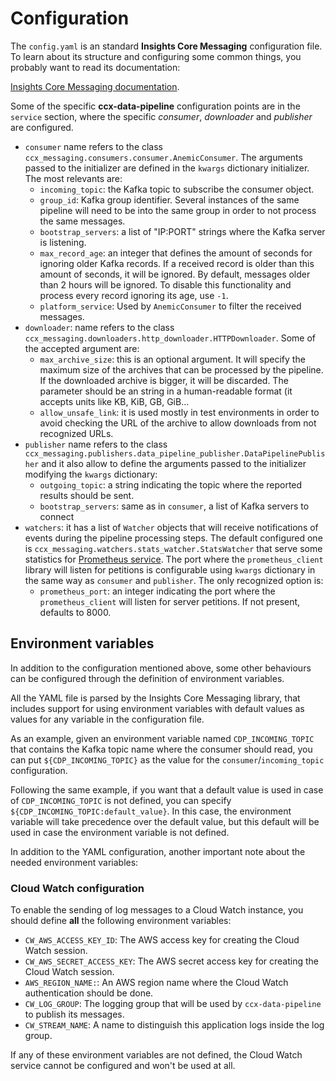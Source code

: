 # Configuration

The `config.yaml` is an standard **Insights Core Messaging** configuration file.
To learn about its structure and configuring some common things, you probably
want to read its documentation:

[Insights Core Messaging
documentation](https://github.com/RedHatInsights/insights-core-messaging#example-configuration).

Some of the specific **ccx-data-pipeline** configuration points are in the
`service` section, where the specific _consumer_, _downloader_ and _publisher_
are configured.

- `consumer` name refers to the class
  `ccx_messaging.consumers.consumer.AnemicConsumer`. The arguments passed
  to the initializer are defined in the `kwargs` dictionary initializer.
  The most relevants are:
  - `incoming_topic`: the Kafka topic to subscribe the consumer object.
  - `group_id`: Kafka group identifier. Several instances of the same pipeline
    will need to be into the same group in order to not process the same
    messages.
  - `bootstrap_servers`: a list of "IP:PORT" strings where the Kafka server is
    listening.
  - `max_record_age`: an integer that defines the amount of seconds for ignoring
    older Kafka records. If a received record is older than this amount of
    seconds, it will be ignored. By default, messages older than 2 hours will be
    ignored. To disable this functionality and process every record ignoring its
    age, use `-1`.
  - `platform_service`: Used by `AnemicConsumer` to filter the received messages.
- `downloader`: name refers to the class
  `ccx_messaging.downloaders.http_downloader.HTTPDownloader`. Some of the accepted
  argument are:
  - `max_archive_size`: this is an optional argument. It will specify the
    maximum size of the archives that can be processed by the pipeline. If the
    downloaded archive is bigger, it will be discarded. The parameter should be
    an string in a human-readable format (it accepts units like KB, KiB, GB,
    GiB...
  - `allow_unsafe_link`: it is used mostly in test environments in order to avoid
    checking the URL of the archive to allow downloads from not recognized URLs.
- `publisher` name refers to the class
  `ccx_messaging.publishers.data_pipeline_publisher.DataPipelinePublisher` and it
  also allow to define the arguments passed to the initializer modifying the
  `kwargs` dictionary:
  - `outgoing_topic`: a string indicating the topic where the reported results
    should be sent.
  - `bootstrap_servers`: same as in `consumer`, a list of Kafka servers to
    connect
- `watchers`: it has a list of `Watcher` objects that will receive notifications
  of events during the pipeline processing steps. The default configured one is
  `ccx_messaging.watchers.stats_watcher.StatsWatcher` that serve some
  statistics for [Prometheus service](https://prometheus.io/). The port where
  the `prometheus_client` library will listen for petitions is configurable
  using `kwargs` dictionary in the same way as `consumer` and `publisher`. The
  only recognized option is:
  - `prometheus_port`: an integer indicating the port where the
    `prometheus_client` will listen for server petitions. If not present,
    defaults to 8000.

## Environment variables

In addition to the configuration mentioned above, some other behaviours can be
configured through the definition of environment variables.

All the YAML file is parsed by the Insights Core Messaging library, that
includes support for using environment variables with default values as values
for any variable in the configuration file.

As an example, given an environment variable named `CDP_INCOMING_TOPIC` that
contains the Kafka topic name where the consumer should read, you can put
`${CDP_INCOMING_TOPIC}` as the value for the `consumer`/`incoming_topic`
configuration.

Following the same example, if you want that a default value is used in case of
`CDP_INCOMING_TOPIC` is not defined, you can specify
`${CDP_INCOMING_TOPIC:default_value}`. In this case, the environment variable
will take precedence over the default value, but this default will be used in
case the environment variable is not defined.

In addition to the YAML configuration, another important note about the needed
environment variables:

### Cloud Watch configuration

To enable the sending of log messages to a Cloud Watch instance, you should
define **all** the following environment variables:

- `CW_AWS_ACCESS_KEY_ID`: The AWS access key for creating the Cloud Watch
  session.
- `CW_AWS_SECRET_ACCESS_KEY`: The AWS secret access key for creating the Cloud
  Watch session.
- `AWS_REGION_NAME:`: An AWS region name where the Cloud Watch authentication
  should be done.
- `CW_LOG_GROUP`: The logging group that will be used by `ccx-data-pipeline` to
  publish its messages.
- `CW_STREAM_NAME`: A name to distinguish this application logs inside the log
  group.

If any of these environment variables are not defined, the Cloud Watch service
cannot be configured and won't be used at all.
